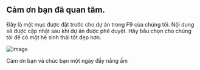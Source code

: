 ## Cảm ơn bạn đã quan tâm.

Đây là một mục  được đặt trước cho dự án trong F9 của chúng tôi.
Nội dung sẽ được cập nhật sau khi dự án được phê duyệt. Hãy bầu chọn cho chúng tôi để có một hệ sinh thái tốt đẹp hơn.

![image](https://user-images.githubusercontent.com/34856010/163516617-916c1a45-46ab-49ad-93e4-099de67d5541.png)


Cảm ơn bạn và chúc bạn một ngày đầy nắng ấm
